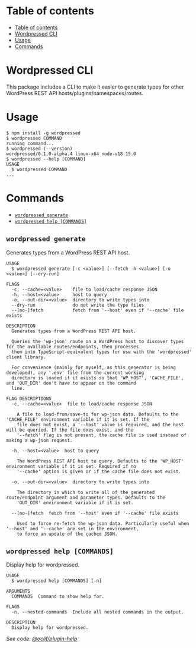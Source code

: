 # Table of contents

<!-- toc -->

- [Table of contents](#table-of-contents)
- [Wordpressed CLI](#wordpressed-cli)
- [Usage](#usage)
- [Commands](#commands)
<!-- tocstop -->

# Wordpressed CLI

This package includes a CLI to make it easier to generate types for other WordPress REST API hosts/plugins/namespaces/routes.

# Usage

<!-- usage -->

```sh-session
$ npm install -g wordpressed
$ wordpressed COMMAND
running command...
$ wordpressed (--version)
wordpressed/0.1.0-alpha.4 linux-x64 node-v18.15.0
$ wordpressed --help [COMMAND]
USAGE
  $ wordpressed COMMAND
...
```

<!-- usagestop -->

# Commands

<!-- commands -->

- [`wordpressed generate`](#wordpressed-generate)
- [`wordpressed help [COMMANDS]`](#wordpressed-help-commands)

## `wordpressed generate`

Generates types from a WordPress REST API host.

```
USAGE
  $ wordpressed generate [-c <value>] [--fetch -h <value>] [-o <value>] [--dry-run]

FLAGS
  -c, --cache=<value>    file to load/cache response JSON
  -h, --host=<value>     host to query
  -o, --out-dir=<value>  directory to write types into
  --dry-run              do not write the type files
  --[no-]fetch           fetch from '--host' even if '--cache' file exists

DESCRIPTION
  Generates types from a WordPress REST API host.

  Queries the 'wp-json' route on a WordPress host to discover types for the available routes/endpoints, then processes
  them into TypeScript-equivalent types for use with the 'wordpressed' client library.

  For convenience (mainly for myself, as this generator is being developed), any '.env' file from the current working
  directory is loaded if it exists so that 'WP_HOST', 'CACHE_FILE', and 'OUT_DIR' don't have to appear on the command
  line.

FLAG DESCRIPTIONS
  -c, --cache=<value>  file to load/cache response JSON

    A file to load-from/save-to for wp-json data. Defaults to the 'CACHE_FILE' environment variable if it is set. If the
    file does not exist, a '--host' value is required, and the host will be queried. If the file does exist, and the
    '--fetch' flag is not present, the cache file is used instead of making a wp-json request.

  -h, --host=<value>  host to query

    The WordPress REST API host to query. Defaults to the 'WP_HOST' environment variable if it is set. Required if no
    '--cache' option is given or if the cache file does not exist.

  -o, --out-dir=<value>  directory to write types into

    The directory in which to write all of the generated route/endpoint argument and parameter types. Defaults to the
    'OUT_DIR' environment variable if it is set.

  --[no-]fetch  fetch from '--host' even if '--cache' file exists

    Used to force re-fetch the wp-json data. Particularly useful when '--host' and '--cache' are set in the environment,
    to force an update of the cached JSON.
```

## `wordpressed help [COMMANDS]`

Display help for wordpressed.

```
USAGE
  $ wordpressed help [COMMANDS] [-n]

ARGUMENTS
  COMMANDS  Command to show help for.

FLAGS
  -n, --nested-commands  Include all nested commands in the output.

DESCRIPTION
  Display help for wordpressed.
```

_See code: [@oclif/plugin-help](https://github.com/oclif/plugin-help/blob/v5.2.14/src/commands/help.ts)_

<!-- commandsstop -->
